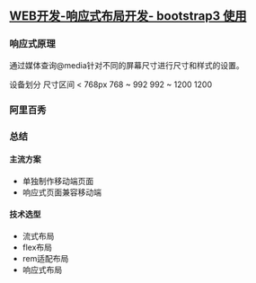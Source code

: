## [WEB开发-响应式布局开发- bootstrap3 使用](https://www.bilibili.com/video/av64556839?p=3)

### 响应式原理
通过媒体查询@media针对不同的屏幕尺寸进行尺寸和样式的设置。

设备划分 尺寸区间
        < 768px
        768 ~ 992
        992 ~ 1200
        1200

### 阿里百秀


### 总结
#### 主流方案
- 单独制作移动端页面
- 响应式页面兼容移动端

#### 技术选型
- 流式布局
- flex布局
- rem适配布局
- 响应式布局
